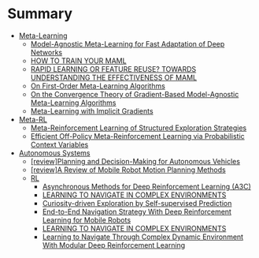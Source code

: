 # Summary

- [Meta-Learning](./meta-learning/README.md)
  - [Model-Agnostic Meta-Learning for Fast Adaptation of Deep Networks](./meta-learning/MAML.md)
  - [HOW TO TRAIN YOUR MAML](./meta-learning/MAML++.md)
  - [RAPID LEARNING OR FEATURE REUSE? TOWARDS UNDERSTANDING THE EFFECTIVENESS OF MAML](./meta-learning/ANIL.md)
  - [On First-Order Meta-Learning Algorithms](./meta-learning/FO-MAML.md)
  - [On the Convergence Theory of Gradient-Based Model-Agnostic Meta-Learning Algorithms](./meta-learning/HF-MAML.md)
  - [Meta-Learning with Implicit Gradients](./meta-learning/iMAML.md)
- [Meta-RL](./meta-RL/README.md)
  - [Meta-Reinforcement Learning of Structured Exploration Strategies](./meta-RL/MAESN.md)
  - [Efficient Off-Policy Meta-Reinforcement Learning via Probabilistic Context Variables](./meta-RL/PEARL.md)
- [Autonomous Systems](./autonomous-systems/README.md)  
  - [[review]Planning and Decision-Making for Autonomous Vehicles](./autonomous-systems/planning&decision-making.md)
  - [[review]A Review of Mobile Robot Motion Planning Methods](./autonomous-systems/motion-planning-review.md)
  - [RL](./autonomous-systems/RL/README.md)
    - [Asynchronous Methods for Deep Reinforcement Learning (A3C)](./autonomous-systems/RL/A3C.md)
    - [LEARNING TO NAVIGATE IN COMPLEX ENVIRONMENTS](./autonomous-systems/RL/nav-in-complex-env.md)
    - [Curiosity-driven Exploration by Self-supervised Prediction](./autonomous-systems/RL/LRF/curiosity-driven.md)
    - [End-to-End Navigation Strategy With Deep Reinforcement Learning for Mobile Robots](./autonomous-systems/RL/LRF/end-to-end%20nav%20strategy%20with%20DRL.md)
    - [LEARNING TO NAVIGATE IN COMPLEX ENVIRONMENTS](./autonomous-systems/RL/nav-in-complex-env.md)
    - [Learning to Navigate Through Complex Dynamic Environment With Modular Deep Reinforcement Learning](./autonomous-systems/RL/LRF/nav-dyn-env%20with%20DRL.md)
